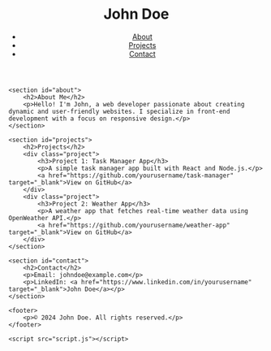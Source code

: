 <!DOCTYPE html>
<html lang="en">
<head>
    <meta charset="UTF-8">
    <meta name="viewport" content="width=device-width, initial-scale=1.0">
    <title>My Portfolio</title>
    <link rel="stylesheet" href="style.css">
</head>
<body>
    <header>
        <h1>John Doe</h1>
        <nav>
            <ul>
                <li><a href="#about">About</a></li>
                <li><a href="#projects">Projects</a></li>
                <li><a href="#contact">Contact</a></li>
            </ul>
        </nav>
    </header>

    <section id="about">
        <h2>About Me</h2>
        <p>Hello! I'm John, a web developer passionate about creating dynamic and user-friendly websites. I specialize in front-end development with a focus on responsive design.</p>
    </section>

    <section id="projects">
        <h2>Projects</h2>
        <div class="project">
            <h3>Project 1: Task Manager App</h3>
            <p>A simple task manager app built with React and Node.js.</p>
            <a href="https://github.com/yourusername/task-manager" target="_blank">View on GitHub</a>
        </div>
        <div class="project">
            <h3>Project 2: Weather App</h3>
            <p>A weather app that fetches real-time weather data using OpenWeather API.</p>
            <a href="https://github.com/yourusername/weather-app" target="_blank">View on GitHub</a>
        </div>
    </section>

    <section id="contact">
        <h2>Contact</h2>
        <p>Email: johndoe@example.com</p>
        <p>LinkedIn: <a href="https://www.linkedin.com/in/yourusername" target="_blank">John Doe</a></p>
    </section>

    <footer>
        <p>© 2024 John Doe. All rights reserved.</p>
    </footer>

    <script src="script.js"></script>
</body>
</html>
